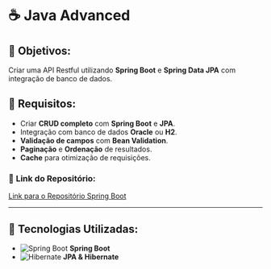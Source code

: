 # ☕ **Java Advanced**

## 🔶 **Objetivos:**
Criar uma API Restful utilizando **Spring Boot** e **Spring Data JPA** com integração de banco de dados.

## 🔧 **Requisitos:**
- Criar **CRUD completo** com **Spring Boot** e **JPA**.
- Integração com banco de dados **Oracle** ou **H2**.
- **Validação de campos** com **Bean Validation**.
- **Paginação** e **Ordenação** de resultados.
- **Cache** para otimização de requisições.

### 📂 **Link do Repositório:**  
[Link para o Repositório Spring Boot](https://spring.io/projects/spring-boot)

---

## 🎨 **Tecnologias Utilizadas:**
- ![Spring Boot](https://upload.wikimedia.org/wikipedia/commons/4/46/Spring_Framework_Logo_2018.svg) **Spring Boot**
- ![Hibernate](https://upload.wikimedia.org/wikipedia/commons/5/53/Hibernate_Logo.png) **JPA & Hibernate**
